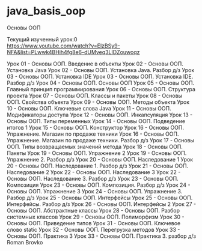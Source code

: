 # java_basis_oop
Основы ООП

Текущий изученный урок:0  <br />
https://www.youtube.com/watch?v=ElzBSy9-NFA&list=PLwwk4BHih4fg8e6-dUMveq3LIDZouwoqz  <br />


Урок 01 - Основы ООП. Введение в объекты
Урок 02 - Основы ООП. Установка Java
Урок 02 - Основы ООП. Установка Java. Разбор д/з
Урок 03 - Основы ООП. Установка IDE
Урок 03 - Основы ООП. Установка IDE. Разбор д/з
Урок 04 - Основы ООП. Основы ООП
Урок 05 - Основы ООП. Главный принцип программирования
Урок 06 - Основы ООП. Структура проекта
Урок 07 - Основы ООП. Классы и пакеты
Урок 08 - Основы ООП. Свойства объекта
Урок 09 - Основы ООП. Методы объекта
Урок 10 - Основы ООП. Ключевые слова Java
Урок 11 - Основы ООП. Модификаторы доступа
Урок 12 - Основы ООП. Инкапсуляция
Урок 13 - Основы ООП. Типы переменных
Урок 14 - Основы ООП. Подведение итогов 1
Урок 15 - Основы ООП. Конструктор
Урок 16 - Основы ООП. Упражнение. Магазин по продаже техники
Урок 16 - Основы ООП. Упражнение. Магазин по продаже техники. Разбор д/з
Урок 17 - Основы ООП. Типы возвращаемых значений метода
Урок 18 - Основы ООП. Пакеты
Урок 19 - Основы ООП. Упражнение 2
Урок 19 - Основы ООП. Упражнение 2. Разбор д/з
Урок 20 - Основы ООП. Наследование 1
Урок 20 - Основы ООП. Наследование 1. Разбор д/з
Урок 21 - Основы ООП. Наследование 2
Урок 22 - Основы ООП. Наследование 3
Урок 22 - Основы ООП. Наследование 3. Разбор д/з
Урок 23 - Основы ООП. Композиция
Урок 23 - Основы ООП. Композиция. Разбор д/з
Урок 24 - Основы ООП. Упражнение 3
Урок 24 - Основы ООП. Упражнение 3. Разбор д/з
Урок 25 - Основы ООП. Интерфейсы
Урок 25 - Основы ООП. Интерфейсы. Разбор д/з
Урок 26 - Основы ООП. Интерфейсы 2
Урок 27 - Основы ООП. Абстрактные классы
Урок 28 - Основы ООП. Разбор системных классов
Урок 29 - Основы ООП. Полиморфизм
Урок 30 - Основы ООП. Приведение типов
Урок 31 - Основы ООП. Ключевое слово static
Урок 32 - Основы ООП. Перегрузка методов
Урок 33 - Основы ООП. Практика 3
Урок 33 - Основы ООП. Практика 3. разбор д/з
Roman Brovko